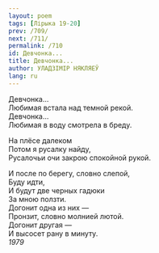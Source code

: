```yaml
---
layout: poem
tags: [Лірыка 19-20]
prev: /709/
next: /711/
permalink: /710
id: Девчонка...
title: Девчонка...
author: УЛАДЗІМІР НЯКЛЯЕЎ
lang: ru
---
```



Девчонка...  
Любимая встала над темной рекой.  
Девчонка...  
Любимая в воду смотрела в бреду.  

На плёсе далеком  
Потом я русалку найду,  
Русалочьи очи закрою спокойной рукой.  

И после по берегу, словно слепой,  
Буду идти,  
И будут две черных гадюки  
За мною ползти.  
Догонит одна из них —  
Пронзит, словно молнией лютой.  
Догонит другая —  
И высосет рану в минуту.  
*1979*  
